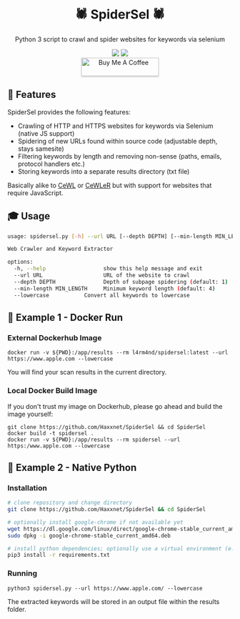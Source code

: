<div align="center" width="100%">
    <h1>🕷️ SpiderSel 🕷️</h1>
    <p>Python 3 script to crawl and spider websites for keywords via selenium</p><p>
    <a target="_blank" href="https://github.com/l4rm4nd"><img src="https://img.shields.io/badge/maintainer-LRVT-orange" /></a>
    <a target="_blank" href="https://hub.docker.com/repository/docker/l4rm4nd/spidersel/general"><img src="https://badgen.net/badge/icon/l4rm4nd%2Fspidersel:latest?icon=docker&label" /></a><br>
    <!--<a target="_blank" href="#"><img src="https://ForTheBadge.com/images/badges/makes-people-smile.svg" /></a><br>-->
    <a href="https://www.buymeacoffee.com/LRVT" target="_blank"><img src="https://www.buymeacoffee.com/assets/img/custom_images/orange_img.png" alt="Buy Me A Coffee" style="height: 41px !important;width: 174px !important;box-shadow: 0px 3px 2px 0px rgba(190, 190, 190, 0.5) !important;-webkit-box-shadow: 0px 3px 2px 0px rgba(190, 190, 190, 0.5) !important;" ></a>
</div>

## 💎 Features

SpiderSel provides the following features:

- Crawling of HTTP and HTTPS websites for keywords via Selenium (native JS support)
- Spidering of new URLs found within source code (adjustable depth, stays samesite)
- Filtering keywords by length and removing non-sense (paths, emails, protocol handlers etc.)
- Storing keywords into a separate results directory (txt file)

Basically alike to [CeWL](https://github.com/digininja/CeWL) or [CeWLeR](https://github.com/roys/cewler) but with support for websites that require JavaScript.

## 🎓 Usage

````bash
usage: spidersel.py [-h] --url URL [--depth DEPTH] [--min-length MIN_LENGTH]

Web Crawler and Keyword Extractor

options:
  -h, --help                  show this help message and exit
  --url URL                   URL of the website to crawl
  --depth DEPTH               Depth of subpage spidering (default: 1)
  --min-length MIN_LENGTH     Minimum keyword length (default: 4)
  --lowercase           Convert all keywords to lowercase
````

## 🐳 Example 1 - Docker Run

### External Dockerhub Image

````
docker run -v ${PWD}:/app/results --rm l4rm4nd/spidersel:latest --url https://www.apple.com --lowercase
````

You will find your scan results in the current directory.

### Local Docker Build Image

If you don't trust my image on Dockerhub, please go ahead and build the image yourself:

````
git clone https://github.com/Haxxnet/SpiderSel && cd SpiderSel
docker build -t spidersel .
docker run -v ${PWD}:/app/results --rm spidersel --url https:/www.apple.com --lowercase
````

## 🐍 Example 2 - Native Python

### Installation

````bash
# clone repository and change directory
git clone https://github.com/Haxxnet/SpiderSel && cd SpiderSel

# optionally install google-chrome if not available yet
wget https://dl.google.com/linux/direct/google-chrome-stable_current_amd64.deb
sudo dpkg -i google-chrome-stable_current_amd64.deb

# install python dependencies; optionally use a virtual environment (e.g. virtualenv, pipenv, etc.)
pip3 install -r requirements.txt
````

### Running

````
python3 spidersel.py --url https://www.apple.com/ --lowercase
````

The extracted keywords will be stored in an output file within the results folder.
